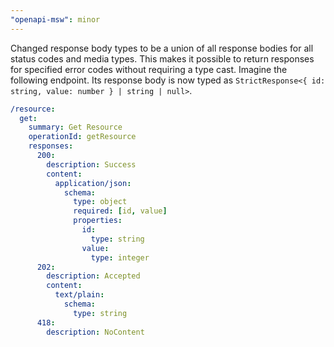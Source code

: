 ```yaml
---
"openapi-msw": minor
---
```


Changed response body types to be a union of all response bodies for all status codes and media types. This makes it possible to return responses for specified error codes without requiring a type cast. Imagine the following endpoint. Its response body is now typed as `StrictResponse<{ id: string, value: number } | string | null>`.

```yaml
/resource:
  get:
    summary: Get Resource
    operationId: getResource
    responses:
      200:
        description: Success
        content:
          application/json:
            schema:
              type: object
              required: [id, value]
              properties:
                id:
                  type: string
                value:
                  type: integer
      202:
        description: Accepted
        content:
          text/plain:
            schema:
              type: string
      418:
        description: NoContent
```
